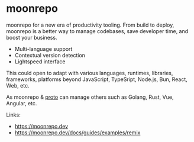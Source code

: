# moonrepo

moonrepo for a new era of productivity tooling. From build to deploy, moonrepo is a better way to manage codebases, save developer time, and boost your business.

- Multi-language support
- Contextual version detection
- Lightspeed interface

This could open to adapt with various languages, runtimes, libraries, frameworks, platforms beyond JavaScript, TypeSript, Node.js, Bun, React, Web, etc.

As moonrepo & [proto](proto.md) can manage others such as Golang, Rust, Vue, Angular, etc.

Links:

- <https://moonrepo.dev>
- <https://moonrepo.dev/docs/guides/examples/remix>
